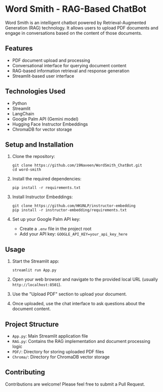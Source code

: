 # Word Smith - RAG-Based ChatBot

Word Smith is an intelligent chatbot powered by Retrieval-Augmented Generation (RAG) technology. It allows users to upload PDF documents and engage in conversations based on the content of those documents.

## Features

- PDF document upload and processing
- Conversational interface for querying document content
- RAG-based information retrieval and response generation
- Streamlit-based user interface

## Technologies Used

- Python
- Streamlit
- LangChain
- Google Palm API (Gemini model)
- Hugging Face Instructor Embeddings
- ChromaDB for vector storage

## Setup and Installation

1. Clone the repository:
   ```
   git clone https://github.com/19Naveen/WordSmith_ChatBot.git
   cd word-smith
   ```

2. Install the required dependencies:
   ```
   pip install -r requirements.txt
   ```

3. Install Instructor Embeddings:
   ```
   git clone https://github.com/HKUNLP/instructor-embedding
   pip install -r instructor-embedding/requirements.txt
   ```

4. Set up your Google Palm API key:
   - Create a `.env` file in the project root
   - Add your API key: `GOOGLE_API_KEY=your_api_key_here`

## Usage

1. Start the Streamlit app:
   ```
   streamlit run App.py
   ```

2. Open your web browser and navigate to the provided local URL (usually `http://localhost:8501`).

3. Use the "Upload PDF" section to upload your document.

4. Once uploaded, use the chat interface to ask questions about the document content.

## Project Structure

- `App.py`: Main Streamlit application file
- `RAG.py`: Contains the RAG implementation and document processing logic
- `PDF/`: Directory for storing uploaded PDF files
- `Chroma/`: Directory for ChromaDB vector storage

## Contributing

Contributions are welcome! Please feel free to submit a Pull Request.

